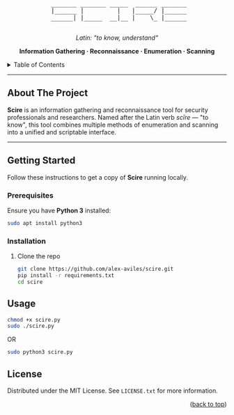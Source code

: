 <a id="readme-top"></a>

<pre align="center">
 _______ _______ _____  ______ _______
 |______ |         |   |_____/ |______
 ______| |_____  __|__ |    \_ |______

</pre>
<p align="center"><em>Latin: "to know, understand"</em></p>
<p align="center"><strong>Information Gathering · Reconnaissance · Enumeration · Scanning</strong></p>

<!-- TABLE OF CONTENTS -->
<details>
  <summary>Table of Contents</summary>
  <ol>
    <li>
      <a href="#about-the-project">About The Project</a>
    </li>
    <li>
      <a href="#getting-started">Getting Started</a>
      <ul>
        <li><a href="#prerequisites">Prerequisites</a></li>
        <li><a href="#installation">Installation</a></li>
      </ul>
    </li>
    <li><a href="#usage">Usage</a></li>
    <li><a href="#license">License</a></li>
  </ol>
</details>

---

## About The Project

**Scire** is an information gathering and reconnaissance tool for security professionals and researchers. Named after the Latin verb *scīre* — "to know", this tool combines multiple methods of enumeration and scanning into a unified and scriptable interface.

---

## Getting Started

Follow these instructions to get a copy of **Scire** running locally.

### Prerequisites

Ensure you have **Python 3** installed:

```sh
sudo apt install python3
```

### Installation

1. Clone the repo
   ```sh
   git clone https://github.com/alex-aviles/scire.git
   pip install -r requirements.txt
   cd scire
   ```

<!-- USAGE -->
## Usage

```sh
chmod +x scire.py
sudo ./scire.py
```
OR

```sh
sudo python3 scire.py
```

<!-- LICENSE -->
## License

Distributed under the MIT License. See `LICENSE.txt` for more information.



<p align="right">(<a href="#readme-top">back to top</a>)</p>

